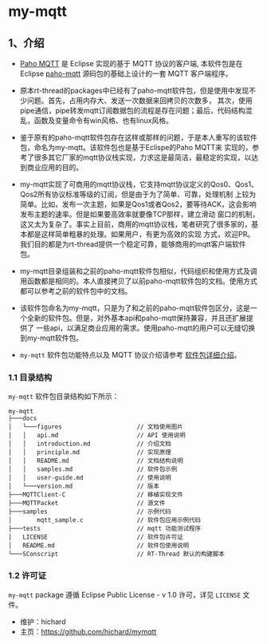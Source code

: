 # my-mqtt
## 1、介绍
- [Paho MQTT](http://www.eclipse.org/paho/downloads.php) 是 Eclipse 实现的基于 MQTT 协议的客户端,
  本软件包是在 Eclipse [paho-mqtt](https://github.com/eclipse/paho.mqtt.embedded-c) 源码包的基础上设计的一套 MQTT 客户端程序。

- 原本rt-thread的packages中已经有了paho-mqtt软件包，但是使用中发现不少问题。首先，占用内存大、发送一次数据来回拷贝的次数多，
  其次，使用pipe通信，pipe转发mqtt订阅数据包的流程是存在问题；最后，代码结构混乱，函数及变量命令有win风格、也有linux风格。

- 鉴于原有的paho-mqtt软件包存在这样或那样的问题，于是本人重写的该软件包，命名为my-mqtt。该软件包也是基于Eclispe的Paho MQTT来
  实现的，参考了很多其它厂家的mqtt协议栈实现，力求这是最简洁，最稳定的实现，以达到商业应用的目的。

- my-mqtt实现了可商用的mqtt协议栈，它支持mqtt协议定义的Qos0、Qos1、Qos2所有协议标准等级的订阅，但是由于为了简单、可靠，处理机制
上较为简单。比如，发布一次主题，如果是Qos1或者Qos2，要等待ACK，这会影响发布主题的速率。但是如果要高效率就要像TCP那样，建立滑动
窗口的机制，这又太为复杂了。事实上目前，商用的mqtt协议栈，笔者研究了很多家的，基本都是这样简单粗暴的处理。如果用户，有更为高效的实现
方式，欢迎PR。我们目的都是为rt-thread提供一个稳定可靠，能够商用的mqtt客户端软件包。
  
- my-mqtt目录组装和之前的paho-mqtt软件包相似，代码组织和使用方式及调用函数都是相同的。本人直接拷贝了以前paho-mqtt软件包的文档。使用方式 
  都可以参考之前的软件包中的文档。
  
- 该软件包命名为my-mqtt，只是为了和之前的paho-mqtt软件包区分，这是一个全新的软件包。但是，对外基本api和paho-mqtt保持兼容，并且还扩展提供了
  一些api，以满足商业应用的需求。使用paho-mqtt的用户可以无缝切换到my-mqtt软件包。

- `my-mqtt` 软件包功能特点以及 MQTT  协议介绍请参考 [软件包详细介绍](docs/introduction.md)。

### 1.1 目录结构

`my-mqtt` 软件包目录结构如下所示：

``` 
my-mqtt
├───docs 
│   └───figures                     // 文档使用图片
│   │   api.md                      // API 使用说明
│   │   introduction.md             // 介绍文档
│   │   principle.md                // 实现原理
│   │   README.md                   // 文档结构说明  
│   │   samples.md                  // 软件包示例
│   │   user-guide.md               // 使用说明
│   └───version.md                  // 版本
├───MQTTClient-C                    // 移植实现文件
├───MQTTPacket                      // 源文件
├───samples                         // 示例代码
│       mqtt_sample.c               // 软件包应用示例代码
├───tests                           // mqtt 功能测试程序
│   LICENSE                         // 软件包许可证
│   README.md                       // 软件包使用说明
└───SConscript                      // RT-Thread 默认的构建脚本
```

### 1.2 许可证

`my-mqtt` package 遵循 Eclipse Public License - v 1.0 许可，详见 `LICENSE` 文件。

* 维护：hichard
* 主页：https://github.com/hichard/mymqtt
